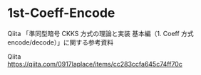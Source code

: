 # 1st-Coeff-Encode
Qiita 「準同型暗号 CKKS 方式の理論と実装 基本編（1. Coeff 方式 encode/decode）」に関する参考資料

Qiita  
https://qiita.com/0917laplace/items/cc283ccfa645c74ff70c